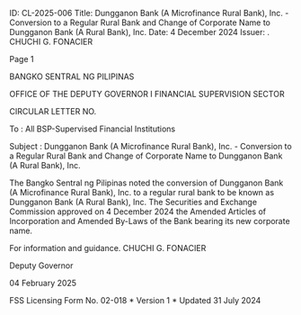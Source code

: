ID: CL-2025-006
Title: Dungganon Bank (A Microfinance Rural Bank), Inc. - Conversion to a Regular Rural Bank and Change of Corporate Name to Dungganon Bank (A Rural Bank), Inc.
Date: 4 December 2024
Issuer: . CHUCHI G. FONACIER

Page 1

BANGKO SENTRAL NG PILIPINAS

OFFICE OF THE DEPUTY GOVERNOR I FINANCIAL SUPERVISION SECTOR

CIRCULAR LETTER NO.

To : All BSP-Supervised Financial Institutions

Subject : Dungganon Bank (A Microfinance Rural Bank), Inc. - Conversion to a Regular Rural Bank and Change of Corporate Name to Dungganon Bank (A Rural Bank), Inc.

The Bangko Sentral ng Pilipinas noted the conversion of Dungganon Bank (A Microfinance Rural Bank), Inc. to a regular rural bank to be known as Dungganon Bank (A Rural Bank), Inc. The Securities and Exchange Commission approved on 4 December 2024 the Amended Articles of Incorporation and Amended By-Laws of the Bank bearing its new corporate name.

For information and guidance. CHUCHI G. FONACIER

Deputy Governor

04 February 2025

FSS Licensing Form No. 02-018 * Version 1 * Updated 31 July 2024